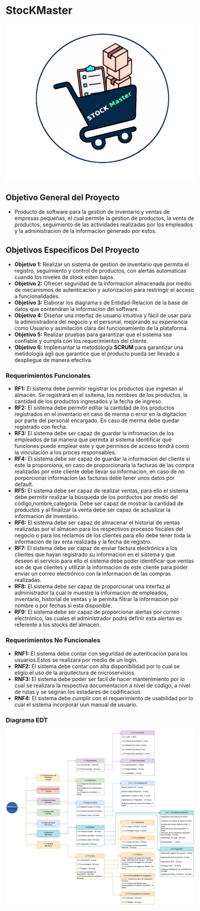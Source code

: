 # StocKMaster

<div aling="center">
    <img src="./Images/Stockmaster3.png" alt="Logo SotckMaster"/>
<div>

## Objetivo General del Proyecto

* Producto de software para la gestion de inventario y ventas de empresas pequeñas, el cual permite la gestion de productos, la venta de productos, seguimiento de las actividades realizadas por los empleados y la administracion de la informacion generado por estos.

## Objetivos Especificos Del Proyecto

* **Objetivo 1:** Realizar un sistema de gestion de inventario que permita el registro, seguimiento y control de productos, con alertas automaticas cuando los niveles de stock esten bajos.
* **Objetivo 2:** Ofrecer seguridad de la informacion almacenada por medio de mecanismos de autenticacion y autorizacion para restringir el acceso a funcionalidades.
* **Objetivo 3:** Elaborar los diagrama s de Entidad-Relacion de la base de datos que contendran la informacion del software.
* **Objetivo 4:** Diseñar una interfaz de usuario intuitiva y fácil de usar para la administradora del negocio y el personal, mejorando su experiencia como Usuario y asimilación clara del funcionamiento de la plataforma.
* **Objetivo 5:** Realizar pruebas para garantizar que el sistema sea confiable y cumpla con los requerimientos del cliente.
* **Objetivo 6:** Implemantar la metodología **SCRUM** para garantizar una metidología ágil que garantice que el producto pueda ser llevado a despliegue de manera efectiva.

### Requerimientos Funcionales

* **RF1:** El sistema debe permitir registrar los productos que ingresan al almacén. Se registrará en el ssitema, los nombres de los productos, la cantidad de los productos ingresados y  la fecha de ingreso.
* **RF2:** El sistema debe permitir editar la cantidad de los productos registrados en el inventario en caso de merma o error en la digitacion por parte del personal encargado. En caso de merma debe quedar registrado con fecha.
* **RF3:** El sistema debe ser capaz de guardar la infromacion de los empleados de tal manera que permita al sistema identificar qué funciones puede emplear este y que permisos de acceso tendrá como la vinculación a los proces responsables.
* **RF4:** El sistema debe ser capaz de guardar la informacion del cliente si este la proporciona, en caso de proporcionarla la facturas de las compra realizadas por este cliente debe llevar su informacion, en caso de no porporcionar informacion las facturas debe tener unos datos por default.
* **RF5:** El sistema debe ser capaz de realizar ventas, para ello el sistema debe permitir realizar la búsqueda de los porductos por medio del código,nombre,categoría. Debe ser capaz de mostrar la cantidad de productos y al finalizar la venta debe ser capaz de actualizar la informacion de inventario.
* **RF6:** El sistema debe ser capaz de almacenar el historial de ventas realizadas por el almacen para los respectivos procesos fiscales del negocio o para los reclamos de los clientes para ello debe tener toda la informacion de lav enta realizada y la fecha de registro.
* **RF7:** El sistema debe ser capaz de enviar factura electrónica a los clientes que hayan registrado su informacion en el sistema y que deseen el servicio para ello el sistema debe poder identificar que ventas son de que clientes y utilizar la informacion de este cliente para poder enviar un correo electrónico con la informacion de las compras realizadas.
* **RF8:** El sistema debe ser capaz de proporcionar una interfaz al administrador la cual le muestre la informacion de empleados, inventario, historial de ventas y le permita filtrar la informacion por nombre o por fechas si esta disponible.
* **RF9:** El sistema debe ser capaz de proporcionar alertas por correo electrónico, las cuales el administrador podrá definir esta alertas es referente a los stocks del almacén.

### Requerimientos No Funcionales

* **RNF1:** El sistema debe contar con seguridad de autenticacion para los usuarios.Estos se realizara por medio de un login.
* **RNF2:** El sistema debe contar con alta disponibilidad por lo cual se eligio el uso de la arquitectura de microservicios.
* **RNF3:** El sistema debe poder ser facil de hacer mantenimiento por lo cual se realizara la respectiva documentacion a nivel de codigo, a nivel de rutas y se segiran los estadares de codificacion.
* **RNF4:** El sistema debe cumplir con el requerimiento de usabilidad por lo cual el sistema incorporar uun manual de usuario.


### Diagrama EDT


<div aling="center">
    <img src="./Images/EDT_stockmaster.png" alt="Diagrama EDT"/>
<div>
